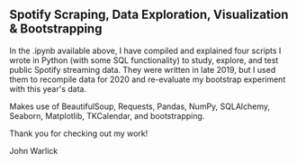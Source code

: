 ## Spotify Scraping, Data Exploration, Visualization \& Bootstrapping

In the .ipynb available above, I have compiled and explained four scripts I wrote in Python (with some SQL functionality) to study, explore, and test public Spotify streaming data. They were written in late 2019, but I used them to recompile data for 2020 and re-evaluate my bootstrap experiment with this year's data.

Makes use of BeautifulSoup, Requests, Pandas, NumPy, SQLAlchemy, Seaborn, Matplotlib, TKCalendar, and bootstrapping.

Thank you for checking out my work!

John Warlick
